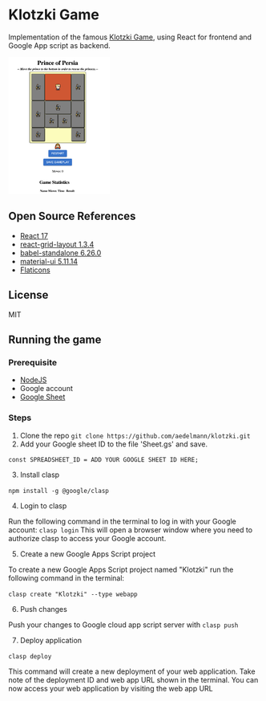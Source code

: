 # Klotzki Game

Implementation of the famous [Klotzki Game](https://en.wikipedia.org/wiki/Klotski), using React for frontend and Google App script as backend. 

<img src="klotzki.png" width="40%" />

## Open Source References

* [React 17](https://react.dev)
* [react-grid-layout 1.3.4](https://github.com/react-grid-layout/react-grid-layout)
* [babel-standalone 6.26.0](https://babeljs.io/docs/babel-standalone)
* [material-ui 5.11.14](https://mui.com)
* [Flaticons](https://www.flaticon.com)

## License
MIT

## Running the game

### Prerequisite

* [NodeJS]( https://nodejs.org/)
* Google account
* [Google Sheet](http://sheets.google.com)

### Steps

1. Clone the repo ```git clone https://github.com/aedelmann/klotzki.git```
2. Add your Google sheet ID to the file 'Sheet.gs' and save. 

``` 
const SPREADSHEET_ID = ADD YOUR GOOGLE SHEET ID HERE;
```

3. Install clasp

``` npm install -g @google/clasp ```

4. Login to clasp 

Run the following command in the terminal to log in with your Google account: ``` clasp login ```
This will open a browser window where you need to authorize clasp to access your Google account.

5. Create a new Google Apps Script project

To create a new Google Apps Script project named "Klotzki" run the following command in the terminal:

```clasp create "Klotzki" --type webapp```

6. Push changes

Push your changes to Google cloud app script server with ``` clasp push ``` 

7. Deploy application

``` clasp deploy ``` 

This command will create a new deployment of your web application. Take note of the deployment ID and web app URL shown in the terminal.
You can now access your web application by visiting the web app URL
